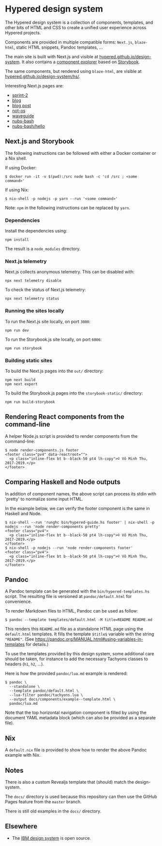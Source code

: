 # Hypered design system

The Hypered design system is a collection of components, templates, and other
bits of HTML and CSS to create a unified user experience across Hypered
projects.

Components are provided in multiple compatible forms: `Next.js`, `blaze-html`,
static HTML snippets, Pandoc templates, ...

The main site is built with Next.js and visible at
[hypered.github.io/design-system](https://hypered.github.io/design-system/). It
also contains a [component
explorer](https://hypered.github.io/design-system/storybook/) based on
[Storybook](https://storybook.js.org/).

The same components, but rendered using `blaze-html`, are visible at
[hypered.github.io/design-system/hs/](https://hypered.github.io/design-system/hs/).

Interesting Next.js pages are:

- [sprint-2](https://hypered.github.io/design-system/sprint-2.html)
- [blog](https://hypered.github.io/design-system/blog/)
- [blog post](https://hypered.github.io/design-system/blog/starting-with-nixops-2.html)
- [not-os](https://hypered.github.io/design-system/projects/not-os/)
- [waveguide](https://hypered.github.io/design-system/projects/waveguide.html)
- [nubs-bash](https://hypered.github.io/design-system/nubs-bash/)
- [nubs-bash/hello](https://hypered.github.io/design-system/nubs-bash/hello/)


## Next.js and Storybook

The following instructions can be followed with either a Docker container or a
Nix shell.

If using Docker:

```
$ docker run -it -v $(pwd):/src node bash -c 'cd /src ; <some command>'
```

If using Nix:

```
$ nix-shell -p nodejs -p yarn --run '<some command>'
```

Note: `npm` in the following instructions can be replaced by `yarn`.


### Dependencies

Install the dependencies using:

```
npm install
```

The result is a `node_modules` directory.


### Next.js telemetry

Next.js collects anonymous telemetry. This can be disabled with:

```
npx next telemetry disable
```

To check the status of Next.js telemetry:

```
npx next telemetry status
```


### Running the sites locally

To run the Next.js site locally, on port `3000`:

```
npm run dev
```

To run the Storybook.js site locally, on port `6006`:

```
npm run storybook
```


### Building static sites

To build the Next.js pages into the `out/` directory:

```
npm next build
npm next export
```

To build the Storybook.js pages into the `storybook-static/` directory:

```
npm run build-storybook
```


## Rendering React components from the command-line

A helper Node.js script is provided to render components from the command-line:

```
$ node render-components.js footer
<footer class="pv4" data-reactroot="">
  <p class="inline-flex bt b--black-50 pt4 lh-copy">© Võ Minh Thu, 2017-2019.</p>
</footer>
```


## Comparing Haskell and Node outputs

In addition of component names, the above script can process its stdin with
'pretty' to normalize some input HTML.

In the example below, we can verify the footer component is the same in Haskell
and Node.

```
$ nix-shell --run 'runghc bin/hypered-guide.hs footer' | nix-shell -p nodejs --run 'node render-components pretty'
<footer class="pv4">
  <p class="inline-flex bt b--black-50 pt4 lh-copy">© Võ Minh Thu, 2017-2019.</p>
</footer>
$ nix-shell -p nodejs --run 'node render-components footer'
<footer class="pv4">
  <p class="inline-flex bt b--black-50 pt4 lh-copy">© Võ Minh Thu, 2017-2019.</p>
</footer>
```


## Pandoc

A Pandoc template can be generated with the `bin/hypered-templates.hs` script.
The resulting file is versioned at `pandoc/default.html` for convenience.

To render Markdown files to HTML, Pandoc can be used as follow:

```
$ pandoc --template templates/default.html -M title=README README.md
```

This renders this `README.md` file as a standalone HTML page using the
`default.html` templates. It fills the template `$title$` variable with the
string `"README"`. (See
https://pandoc.org/MANUAL.html#using-variables-in-templates for details.)

To use the templates provided by this design system, some additional care
should be taken, for instance to add the necessary Tachyons classes to headers
(`h1`, `h2`, ...).

Here is how the provided `pandoc/lua.md` example is rendered:

```
$ pandoc \
  --standalone \
  --template pandoc/default.html \
  --lua-filter pandoc/tachyons.lua \
  --output docs/components/example--template.html \
  pandoc/lua.md
```

Note that the top horizontal navigation component is filled by using the
document YAML metadata block (which can also be provided as a separate file).


## Nix

A `default.nix` file is provided to show how to render the above Pandoc example
with Nix.


## Notes

There is also a custom Revealjs template that (should) match the design-system.

The `docs/` directory is used because this repository can then use the GitHub
Pages feature from the `master` branch.

There is still old examples in the `docs/` directory.


## Elsewhere

- The [IBM design system](https://www.carbondesignsystem.com/) is open source.

